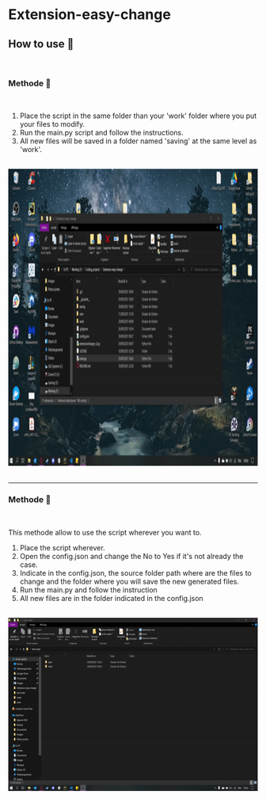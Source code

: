 # Extension-easy-change

## How to use  🤔   

<br>

### Methode 🥇    

<br>

1. Place the script in the same folder than your 'work' folder where you put your files to modify.
2. Run the main.py script and follow the instructions.
3. All new files will be saved in a folder named 'saving' at the same level as 'work'.  

<br>

<img src="./src/how-to-use-methode-1.gif" alt="example one" width="800" height="600" />

<br>
<br>

------

### Methode 🥈 

<br>

This methode allow to use the script wherever you want to.

1. Place the script wherever.
2. Open the config.json and change the No to Yes if it's not already the case.
3. Indicate in the config.json, the source folder path where are the files to change and the folder where you will save the new generated files.
4. Run the main.py and follow the instruction
5. All new files are in the folder indicated in the config.json

<br>

<img src="./src/how-to-use-methode-2.gif" alt="example one" width="600" height="350" />
